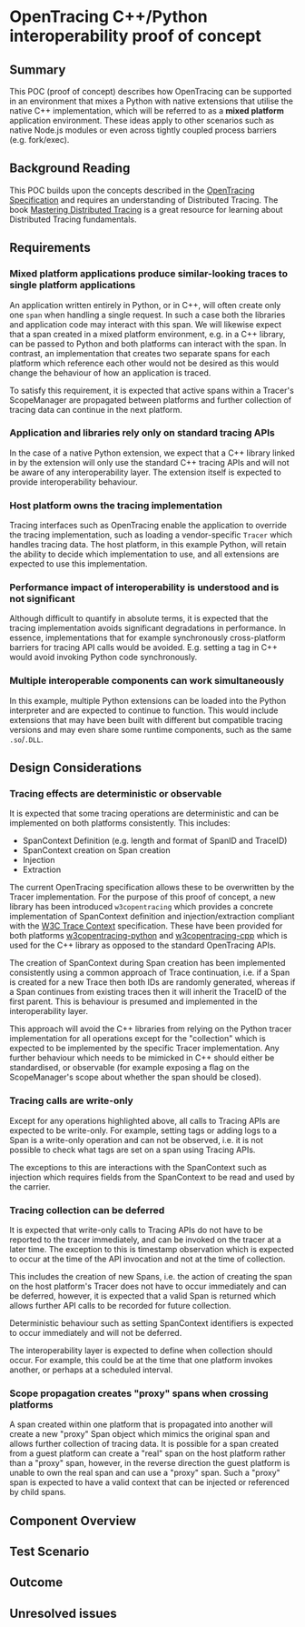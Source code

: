 # OpenTracing C++/Python interoperability proof of concept

## Summary

This POC (proof of concept) describes how OpenTracing can be supported in an environment that mixes a Python with native extensions that utilise the native C++ implementation, which will be referred to as a **mixed platform** application environment. These ideas apply to other scenarios such as native Node.js modules or even across tightly coupled process barriers (e.g. fork/exec).

## Background Reading

This POC builds upon the concepts described in the [OpenTracing Specification](https://opentracing.io/specification/) and requires an understanding of Distributed Tracing. The book [Mastering Distributed Tracing](https://www.oreilly.com/library/view/mastering-distributed-tracing/9781788628464/) is a great resource for learning about Distributed Tracing fundamentals.

## Requirements

### Mixed platform applications produce similar-looking traces to single platform applications

An application written entirely in Python, or in C++, will often create only one `span` when handling a single request. In such a case both the libraries and application code may interact with this span. We will likewise expect that a span created in a mixed platform environment, e.g. in a C++ library, can be passed to Python and both platforms can interact with the span. In contrast, an implementation that creates two separate spans for each platform which reference each other would not be desired as this would change the behaviour of how an application is traced.

To satisfy this requirement, it is expected that active spans within a Tracer's ScopeManager are propagated between platforms and further collection of tracing data can continue in the next platform.

### Application and libraries rely only on standard tracing APIs

In the case of a native Python extension, we expect that a C++ library linked in by the extension will only use the standard C++ tracing APIs and will not be aware of any interoperability layer. The extension itself is expected to provide interoperability behaviour.

### Host platform owns the tracing implementation

Tracing interfaces such as OpenTracing enable the application to override the tracing implementation, such as loading a vendor-specific `Tracer` which handles tracing data. The host platform, in this example Python, will retain the ability to decide which implementation to use, and all extensions are expected to use this implementation.

### Performance impact of interoperability is understood and is not significant

Although difficult to quantify in absolute terms, it is expected that the tracing implementation avoids significant degradations in performance. In essence, implementations that for example synchronously cross-platform barriers for tracing API calls would be avoided. E.g. setting a tag in C++ would avoid invoking Python code synchronously.

### Multiple interoperable components can work simultaneously

In this example, multiple Python extensions can be loaded into the Python interpreter and are expected to continue to function. This would include extensions that may have been built with different but compatible tracing versions and may even share some runtime components, such as the same `.so`/`.DLL`.

## Design Considerations

### Tracing effects are deterministic or observable

It is expected that some tracing operations are deterministic and can be implemented on both platforms consistently. This includes:
- SpanContext Definition (e.g. length and format of SpanID and TraceID)
- SpanContext creation on Span creation
- Injection
- Extraction

The current OpenTracing specification allows these to be overwritten by the Tracer implementation. For the purpose of this proof of concept, a new library has been introduced `w3copentracing` which provides a concrete implementation of SpanContext definition and injection/extraction compliant with the [W3C Trace Context](https://www.w3.org/TR/trace-context-1/) specification. These have been provided for both platforms [w3copentracing-python](https://github.com/eyjohn/w3copentracing-python) and [w3copentracing-cpp](https://github.com/eyjohn/w3copentracing-cpp) which is used for the C++ library as opposed to the standard OpenTracing APIs.

The creation of SpanContext during Span creation has been implemented consistently using a common approach of Trace continuation, i.e. if a Span is created for a new Trace then both IDs are randomly generated, whereas if a Span continues from existing traces then it will inherit the TraceID of the first parent. This is behaviour is presumed and implemented in the interoperability layer.

This approach will avoid the C++ libraries from relying on the Python tracer implementation for all operations except for the "collection" which is expected to be implemented by the specific Tracer implementation. Any further behaviour which needs to be mimicked in C++ should either be standardised, or observable (for example exposing a flag on the ScopeManager's scope about whether the span should be closed).

### Tracing calls are write-only

Except for any operations highlighted above, all calls to Tracing APIs are expected to be write-only. For example, setting tags or adding logs to a Span is a write-only operation and can not be observed, i.e. it is not possible to check what tags are set on a span using Tracing APIs.

The exceptions to this are interactions with the SpanContext such as injection which requires fields from the SpanContext to be read and used by the carrier.

### Tracing collection can be deferred

It is expected that write-only calls to Tracing APIs do not have to be reported to the tracer immediately, and can be invoked on the tracer at a later time. The exception to this is timestamp observation which is expected to occur at the time of the API invocation and not at the time of collection.

This includes the creation of new Spans, i.e. the action of creating the span on the host platform's Tracer does not have to occur immediately and can be deferred, however, it is expected that a valid Span is returned which allows further API calls to be recorded for future collection.

Deterministic behaviour such as setting SpanContext identifiers is expected to occur immediately and will not be deferred.

The interoperability layer is expected to define when collection should occur. For example, this could be at the time that one platform invokes another, or perhaps at a scheduled interval.

### Scope propagation creates "proxy" spans when crossing platforms

A span created within one platform that is propagated into another will create a new "proxy" Span object which mimics the original span and allows further collection of tracing data. It is possible for a span created from a guest platform can create a "real" span on the host platform rather than a "proxy" span, however, in the reverse direction the guest platform is unable to own the real span and can use a "proxy" span. Such a "proxy" span is expected to have a valid context that can be injected or referenced by child spans.

## Component Overview

## Test Scenario

## Outcome

## Unresolved issues
